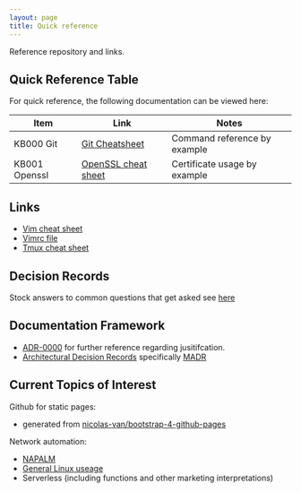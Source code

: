 ```yaml
---
layout: page
title: Quick reference
---
```


Reference repository and links.

## Quick Reference Table

For quick reference, the following documentation can be viewed here:

|Item                  |Link                  |Notes                  |
|----------------------|----------------------|-----------------------|
| KB000 Git | [Git Cheatsheet](https://niksheridan.github.io/appendices/KB00001_git_cheatsheet.html) | Command reference by example |
| KB001 Openssl | [OpenSSL cheat sheet](https://niksheridan.github.io/appendices/KB00101_openssl.html) | Certificate usage by example |

## Links

* [Vim cheat sheet](https://vim.rtorr.com)
* [Vimrc file](https://raw.githubusercontent.com/niksheridan/niksheridan.github.io/master/appendices/.vimrc)
* [Tmux cheat sheet](https://tmuxcheatsheet.com)

## Decision Records

Stock answers to common questions that get asked see [here](https://niksheridan.github.io/decisions)

## Documentation Framework

* [ADR-0000](https://niksheridan.github.io/decisions/ADR-0000_use_of_MADRs.html) 
for further reference regarding jusitifcation.
* [Architectural Decision Records](https://adr.github.io/) specifically 
[MADR](https://github.com/adr/madr)

## Current Topics of Interest

Github for static pages:

* generated from [nicolas-van/bootstrap-4-github-pages](https://github.com/nicolas-van/bootstrap-4-github-pages)

Network automation:

* [NAPALM](https://napalm.readthedocs.io/en/latest/)
* [General Linux useage](https://niksheridan.github.io/decisions/ADR-0001_use_of_linux.html)
* Serverless (including functions and other marketing interpretations)
